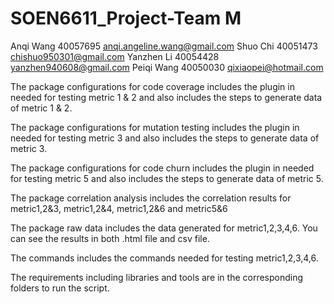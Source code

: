 # SOEN6611_Project-Team M
Anqi Wang         40057695 anqi.angeline.wang@gmail.com
Shuo Chi	        40051473 chishuo950301@gmail.com
Yanzhen Li        40054428 yanzhen940608@gmail.com
Peiqi Wang        40050030 qixiaopei@hotmail.com

The package configurations for code coverage includes the plugin in needed for testing metric 1 & 2 and also includes the steps
to generate data of metric 1 & 2.

The package configurations for mutation testing includes the plugin in needed for testing metric 3 and also includes the steps
to generate data of metric 3.

The package configurations for code churn includes the plugin in needed for testing metric 5 and also includes the steps
to generate data of metric 5.

The package correlation analysis includes the correlation results for metric1,2&3, metric1,2&4, metric1,2&6 and metric5&6

The package raw data includes the data generated for metric1,2,3,4,6. You can see the results in both .html file and csv file.

The commands includes the commands needed for testing metric1,2,3,4,6.

The requirements including libraries and tools are in the corresponding folders to run the script.
